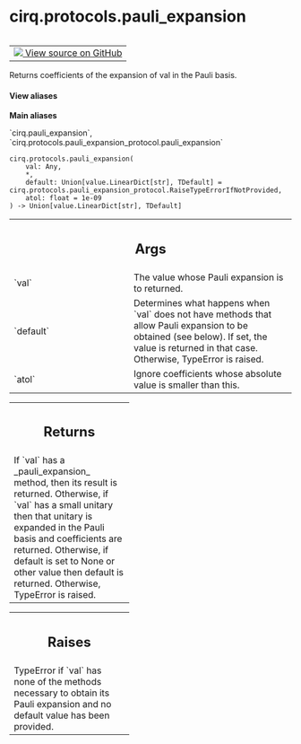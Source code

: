 <div itemscope itemtype="http://developers.google.com/ReferenceObject">
<meta itemprop="name" content="cirq.protocols.pauli_expansion" />
<meta itemprop="path" content="Stable" />
</div>

# cirq.protocols.pauli_expansion

<!-- Insert buttons and diff -->

<table class="tfo-notebook-buttons tfo-api" align="left">

<td>
  <a target="_blank" href="https://github.com/quantumlib/cirq/tree/master/cirq/protocols/pauli_expansion_protocol.py">
    <img src="https://www.tensorflow.org/images/GitHub-Mark-32px.png" />
    View source on GitHub
  </a>
</td>
</table>



Returns coefficients of the expansion of val in the Pauli basis.

<section class="expandable">
  <h4 class="showalways">View aliases</h4>
  <p>
<b>Main aliases</b>
<p>`cirq.pauli_expansion`, `cirq.protocols.pauli_expansion_protocol.pauli_expansion`</p>
</p>
</section>

<pre class="devsite-click-to-copy prettyprint lang-py tfo-signature-link">
<code>cirq.protocols.pauli_expansion(
    val: Any,
    *,
    default: Union[value.LinearDict[str], TDefault] = cirq.protocols.pauli_expansion_protocol.RaiseTypeErrorIfNotProvided,
    atol: float = 1e-09
) -> Union[value.LinearDict[str], TDefault]
</code></pre>



<!-- Placeholder for "Used in" -->


<!-- Tabular view -->
 <table class="responsive fixed orange">
<colgroup><col width="214px"><col></colgroup>
<tr><th colspan="2"><h2 class="add-link">Args</h2></th></tr>

<tr>
<td>
`val`
</td>
<td>
The value whose Pauli expansion is to returned.
</td>
</tr><tr>
<td>
`default`
</td>
<td>
Determines what happens when `val` does not have methods that
allow Pauli expansion to be obtained (see below). If set, the value
is returned in that case. Otherwise, TypeError is raised.
</td>
</tr><tr>
<td>
`atol`
</td>
<td>
Ignore coefficients whose absolute value is smaller than this.
</td>
</tr>
</table>



<!-- Tabular view -->
 <table class="responsive fixed orange">
<colgroup><col width="214px"><col></colgroup>
<tr><th colspan="2"><h2 class="add-link">Returns</h2></th></tr>
<tr class="alt">
<td colspan="2">
If `val` has a _pauli_expansion_ method, then its result is returned.
Otherwise, if `val` has a small unitary then that unitary is expanded
in the Pauli basis and coefficients are returned. Otherwise, if default
is set to None or other value then default is returned. Otherwise,
TypeError is raised.
</td>
</tr>

</table>



<!-- Tabular view -->
 <table class="responsive fixed orange">
<colgroup><col width="214px"><col></colgroup>
<tr><th colspan="2"><h2 class="add-link">Raises</h2></th></tr>
<tr class="alt">
<td colspan="2">
TypeError if `val` has none of the methods necessary to obtain its Pauli
expansion and no default value has been provided.
</td>
</tr>

</table>

